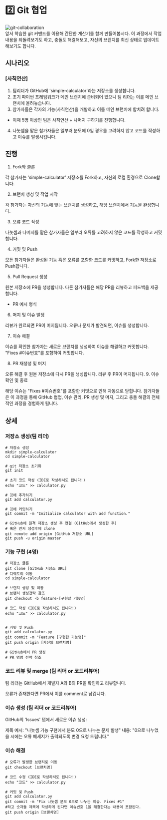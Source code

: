 # 2️⃣️ Git 협업

![git-collaboration](https://media.licdn.com/dms/image/C4E0DAQGYq7DdDvIr6g/learning-public-crop_288_512/0/1568669538450?e=2147483647&v=beta&t=jbk5EPqUfoeQQbGBYFVVpO6_iW_0ZMskzP2qIx4MtnQ)  
앞서 학습한 git 커맨드를 이용해 간단한 계산기를 함께 만들어봅시다. 이 과정에서 작업내용을 되돌려보기도 하고, 충돌도 해결해보고, 자신의 브랜치를 최신 상태로 업데이트해보기도 합니다.

## 시나리오

### [사칙연산]

1. 팀리더가 GitHub에 'simple-calculator'라는 저장소를 생성합니다.
2. 초기 파이썬 프레임워크가 메인 브랜치에 준비되어 있으니 팀 리더는 이를 메인 브랜치에 올려놓습니다.
3. 참가자들은 각자의 기능(사칙연산)을 개발하고 이를 메인 브랜치에 합치려 합니다.

- 이때 5명 이상인 팀은 사칙연산 + 나머지 구하기를 진행합니다.

4. 나눗셈을 맡은 참가자들은 일부러 분모에 0일 경우를 고려하지 않고 코드를 작성하고 이슈를 발생시킵니다.

## 진행

1. Fork와 클론

각 참가자는 'simple-calculator' 저장소를 Fork하고, 자신의 로컬 환경으로 Clone합니다.

2. 브랜치 생성 및 작업 시작

각 참가자는 자신의 기능에 맞는 브랜치를 생성하고, 해당 브랜치에서 기능을 완성합니다.

3. 오류 코드 작성

나눗셈과 나머지를 맡은 참가자들은 일부러 오류를 고려하지 않은 코드를 작성하고 커밋합니다.

4. 커밋 및 Push

모든 참가자들은 완성된 기능 혹은 오류를 포함한 코드를 커밋하고, Fork한 저장소로 Push합니다.

5. Pull Request 생성

원본 저장소에 PR을 생성합니다. 다른 참가자들은 해당 PR을 리뷰하고 피드백을 제공합니다.

- PR 예시 형식

6. 머지 및 이슈 발생

리뷰가 완료되면 PR이 머지됩니다. 오류나 문제가 발견되면, 이슈를 생성합니다.

7. 이슈 해결

이슈를 확인한 참가자는 새로운 브랜치를 생성하여 이슈를 해결하고 커밋합니다. "Fixes #이슈번호"를 포함하여 커밋합니다.

8. PR 재생성 및 머지

오류 해결 후 원본 저장소에 다시 PR을 생성합니다. 리뷰 후 PR이 머지됩니다. 9. 이슈 확인 및 종료

해당 이슈는 "Fixes #이슈번호"를 포함한 커밋으로 인해 자동으로 닫힙니다.
참가자들은 이 과정을 통해 GitHub 협업, 이슈 관리, PR 생성 및 머지, 그리고 충돌 해결의 전체적인 과정을 경험하게 됩니다.

## 상세

### 저장소 생성(팀 리더)

```
# 저장소 생성
mkdir simple-calculator
cd simple-calculator

# git 저장소 초기화
git init

# 초기 코드 작성 (IDE로 작성하셔도 됩니다!)
echo "코드" >> calculator.py

# 깃에 추가하기
git add calculator.py

# 깃에 커밋하기
git commit -m "Initialize calculator with add function."

# GitHub에 원격 저장소 생성 후 연결 (GitHub에서 생성한 후)
# 혹은 먼저 생성후에 clone
git remote add origin [GitHub 저장소 URL]
git push -u origin master

```

### 기능 구현 (4명)

```
# 저장소 클론
git clone [GitHub 저장소 URL]
# 디렉토리 이동
cd simple-calculator

# 브랜치 생성 및 이동
# 브랜치 생성전략 참조
git checkout -b feature-[구현할 기능명]

# 코드 작성 (IDE로 작성하셔도 됩니다!)
echo "코드" >> calculator.py


# 커밋 및 Push
git add calculator.py
git commit -m "Feature [구현한 기능명]"
git push origin [자신의 브랜치명]

# GitHub에서 PR 생성
# PR 명명 전략 참조
```

### 코드 리뷰 및 merge (팀 리더 or 코드리뷰어)

팀 리더는 GitHub에서 개발자 A와 B의 PR을 확인하고 리뷰합니다.

오류가 존재한다면 PR에서 이를 comment로 남깁니다.

### 이슈 생성 (팀 리더 or 코드리뷰어)

GitHub의 'Issues' 탭에서 새로운 이슈 생성:

제목 예시: "나눗셈 기능 구현에서 분모 0으로 나누는 문제 발생"
내용: "0으로 나누었을 시에는 오류 메세지가 출력되도록 변경 요청 드립니다."

### 이슈 해결

```
# 오류가 발생한 브랜치로 이동
git checkout [브랜치명]

# 코드 수정 (IDE로 작성하셔도 됩니다!)
echo "코드" >> calculator.py

# 커밋 및 Push
git add calculator.py
git commit -m "Fix 나눗셈 분모 0으로 나누는 이슈. Fixes #1"
#하고 숫자들 제목에 작성하게 된다면 이슈번호 1을 해결한다는 내용이 포함된다.
git push origin [브랜치명]
```
